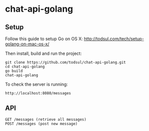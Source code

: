 # chat-api-golang

## Setup

Follow this guide to setup Go on OS X: http://todsul.com/tech/setup-golang-on-mac-os-x/

Then install, build and run the project:

    git clone https://github.com/todsul/chat-api-golang.git
    cd chat-api-golang
    go build
    chat-api-golang

To check the server is running:

    http://localhost:8080/messages

## API

    GET /messages (retrieve all messages)
    POST /messages (post new message)
